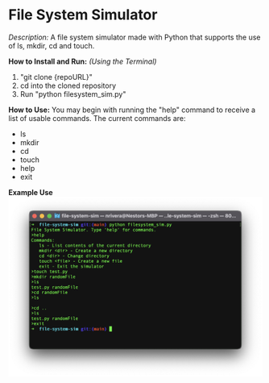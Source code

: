 # File System Simulator

_Description:_
A file system simulator made with Python that supports the use of ls, mkdir, cd and touch.

**How to Install and Run:**
_(Using the Terminal)_

1. "git clone {repoURL}"
2. cd into the cloned repository
3. Run "python filesystem_sim.py"

**How to Use:**
You may begin with running the "help" command to receive a list of usable commands.
The current commands are:

- ls
- mkdir
- cd
- touch
- help
- exit

**Example Use**
![Screenshot of terminal showcasing an example use of this program](/images/screenshot.png "Example Use")
